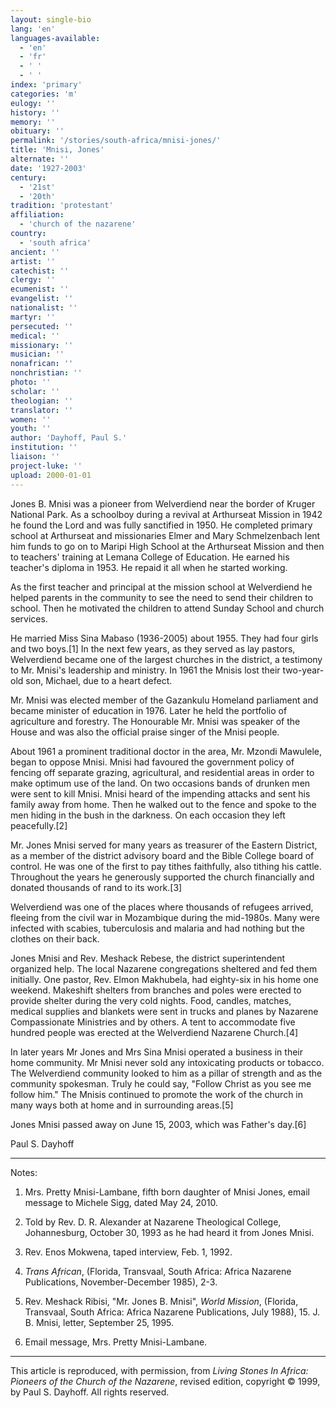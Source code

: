 ```yaml
---
layout: single-bio
lang: 'en'
languages-available:
  - 'en'
  - 'fr'
  - ' '
  - ' '
index: 'primary'
categories: 'm'
eulogy: ''
history: ''
memory: ''
obituary: ''
permalink: '/stories/south-africa/mnisi-jones/'
title: 'Mnisi, Jones'
alternate: ''
date: '1927-2003'
century:
  - '21st'
  - '20th'
tradition: 'protestant'
affiliation:
  - 'church of the nazarene'
country:
  - 'south africa'
ancient: ''
artist: ''
catechist: ''
clergy: ''
ecumenist: ''
evangelist: ''
nationalist: ''
martyr: ''
persecuted: ''
medical: ''
missionary: ''
musician: ''
nonafrican: ''
nonchristian: ''
photo: ''
scholar: ''
theologian: ''
translator: ''
women: ''
youth: ''
author: 'Dayhoff, Paul S.'
institution: ''
liaison: ''
project-luke: ''
upload: 2000-01-01
---
```



Jones B. Mnisi was a pioneer from Welverdiend near the border of Kruger National Park.  As a schoolboy during a revival at Arthurseat Mission in 1942 he found the Lord and was fully sanctified  in 1950.  He completed primary school at Arthurseat and missionaries Elmer and Mary Schmelzenbach lent him funds to go on to Maripi High School at the Arthurseat Mission and then to teachers' training at Lemana College of Education. He earned his teacher's diploma in 1953. He repaid it all when he started working.

As the first teacher and principal at the mission school at Welverdiend he helped parents in the community to see the need to send their children to school.  Then he motivated the children to attend Sunday School and church services.

He married Miss Sina Mabaso (1936-2005) about 1955. They had four girls and two boys.[1] In the next few years, as they served as lay pastors, Welverdiend became one of the largest churches in the district, a testimony to Mr. Mnisi's leadership and ministry.  In 1961 the Mnisis lost their two-year-old son, Michael, due to a heart defect.

Mr. Mnisi was elected member of the Gazankulu Homeland parliament and became minister of education in 1976.  Later he held the portfolio of agriculture and forestry.  The Honourable Mr. Mnisi was speaker of the House and was also the official praise singer of the Mnisi people.

About 1961 a prominent traditional doctor in the area, Mr. Mzondi Mawulele, began to oppose Mnisi.  Mnisi had  favoured the government policy of fencing off separate grazing, agricultural, and residential areas in order to make optimum use of the land.  On two occasions bands of drunken men were sent to kill  Mnisi.  Mnisi heard of the impending attacks and sent his family away from home.  Then he walked out to the fence and spoke to the men hiding in the bush in the darkness.  On each occasion they left peacefully.[2]

Mr. Jones Mnisi served for many years as treasurer of the Eastern District, as a member of the district advisory board and the Bible College board of control.  He was one of the first to pay tithes faithfully, also tithing his cattle.  Throughout the years he generously supported the church financially and donated thousands of rand to its work.[3]

Welverdiend was one of the places where thousands of refugees arrived, fleeing from the civil war in Mozambique during the mid-1980s.  Many were infected with scabies, tuberculosis and malaria and had nothing but the clothes on their back.

Jones Mnisi and Rev. Meshack Rebese, the district superintendent organized help.  The local Nazarene congregations sheltered and fed them initially.   One pastor, Rev. Elmon Makhubela, had eighty-six in his home one weekend.  Makeshift shelters from branches and poles were erected to provide shelter during the very cold nights.  Food, candles, matches, medical supplies and blankets were sent in trucks and planes by Nazarene Compassionate Ministries and by others.  A tent to accommodate five hundred people was erected at the Welverdiend Nazarene Church.[4]

In later years Mr Jones and Mrs Sina Mnisi operated a business in their home community.  Mr Mnisi never sold any intoxicating products or tobacco.  The Welverdiend community looked to him as a pillar of strength and as the community spokesman.  Truly he could say, "Follow Christ as you see me follow him."  The Mnisis continued to promote the work of the church in many ways both at home and in surrounding areas.[5]

Jones Mnisi passed away on June 15, 2003, which was Father's day.[6]

Paul S. Dayhoff

---

Notes:

1. Mrs. Pretty Mnisi-Lambane, fifth born daughter of Mnisi Jones, email message to Michele Sigg, dated May 24, 2010.

2. Told by Rev. D. R. Alexander at Nazarene Theological College, Johannesburg, October 30, 1993 as he had heard it from Jones Mnisi.

3. Rev. Enos Mokwena, taped interview, Feb. 1, 1992.

4. *Trans African*, (Florida, Transvaal, South Africa: Africa Nazarene Publications, November-December 1985), 2-3.

5. Rev. Meshack Ribisi, "Mr. Jones B. Mnisi", *World Mission*, (Florida, Transvaal, South Africa: Africa Nazarene Publications, July 1988), 15.  J. B. Mnisi, letter, September 25, 1995.
6. Email message, Mrs. Pretty Mnisi-Lambane.

---

This article is reproduced, with permission, from *Living
Stones In Africa: Pioneers of the Church of the Nazarene*, revised edition,
copyright © 1999, by Paul S. Dayhoff. All rights reserved.